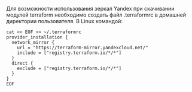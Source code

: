 Для возможности использования зеркал Yandex при скачивании модулей terraform необходимо создать файл .terraformrc в домашней директории пользователя.
В Linux командой:
```
cat << EOF >> ~/.terraformrc
provider_installation {
  network_mirror {
    url = "https://terraform-mirror.yandexcloud.net/"
    include = ["registry.terraform.io/*/*"]
  }
  direct {
    exclude = ["registry.terraform.io/*/*"]
  }
} 
EOF
```